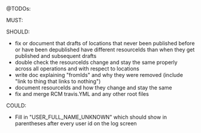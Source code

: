 @TODOs:

MUST:

SHOULD:
- fix or document that drafts of locations that never been published before or have been depublished have different resourceIds than when they get published and subsequent drafts
- double check the resourceIds change and stay the same properly across all operations and with respect to locations
- write doc explaining "fromIds" and why they were removed (include "link to thing that links to nothing") 
- document resourceIds and how they change and stay the same
- fix and merge RCM travis.YML and any other root files

COULD:
- Fill in "USER_FULL_NAME_UNKNOWN" which should show in parentheses after every user id on the log screen

